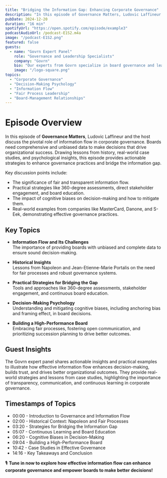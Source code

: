 ```yaml
---
title: "Bridging the Information Gap: Enhancing Corporate Governance"
description: "In this episode of Governance Matters, Ludovic Laffineur and the host explore the critical issue of information flow between management and boards. Learn how transparency, education, and strategic practices can empower boards to make better decisions and drive effective governance."
pubDate: 2024-12-20
duration: "16 min"
spotifyUrl: "https://open.spotify.com/episode/example3"
podcastAudioUrl: /podcast-E1S2.m4a
image: "/podcast-E1S2.png"
featured: false
guests:
  - name: "Govrn Expert Panel"
    role: "Governance and Leadership Specialists"
    company: "Govrn"
    bio: "Our experts from Govrn specialize in board governance and leadership frameworks, helping organizations achieve better outcomes through innovative practices."
    image: "/logo-square.png"
topics:
  - "Corporate Governance"
  - "Decision-Making Psychology"
  - "Information Flow"
  - "Fair Process Leadership"
  - "Board-Management Relationships"
---
```


# Episode Overview

In this episode of **Governance Matters**, Ludovic Laffineur and the host discuss the pivotal role of information flow in corporate governance. Boards need comprehensive and unbiased data to make decisions that drive organizational success. Drawing lessons from history, real-world case studies, and psychological insights, this episode provides actionable strategies to enhance governance practices and bridge the information gap.

Key discussion points include:

- The significance of fair and transparent information flow.
- Practical strategies like 360-degree assessments, direct stakeholder engagement, and board education.
- The impact of cognitive biases on decision-making and how to mitigate them.
- Real-world examples from companies like MasterCard, Danone, and S-Eek, demonstrating effective governance practices.

## Key Topics

- **Information Flow and Its Challenges**  
  The importance of providing boards with unbiased and complete data to ensure sound decision-making.

- **Historical Insights**  
  Lessons from Napoleon and Jean-Etienne-Marie Portalis on the need for fair processes and robust governance systems.

- **Practical Strategies for Bridging the Gap**  
  Tools and approaches like 360-degree assessments, stakeholder engagement, and continuous board education.

- **Decision-Making Psychology**  
  Understanding and mitigating cognitive biases, including anchoring bias and framing effect, in board decisions.

- **Building a High-Performance Board**  
  Embracing fair processes, fostering open communication, and prioritizing succession planning to drive better outcomes.

## Guest Insights

The Govrn expert panel shares actionable insights and practical examples to illustrate how effective information flow enhances decision-making, builds trust, and drives better organizational outcomes. They provide real-world strategies and lessons from case studies, highlighting the importance of transparency, communication, and continuous learning in corporate governance.


## Timestamps of Topics

- 00:00 - Introduction to Governance and Information Flow  
- 02:00 - Historical Context: Napoleon and Fair Processes  
- 03:20 - Strategies for Bridging the Information Gap  
- 05:07 - Continuous Learning and Board Education  
- 06:20 - Cognitive Biases in Decision-Making  
- 09:04 - Building a High-Performance Board  
- 10:42 - Case Studies in Effective Governance  
- 14:16 - Key Takeaways and Conclusion  

🎙️ **Tune in now to explore how effective information flow can enhance corporate governance and empower boards to make better decisions!**
